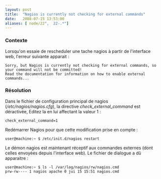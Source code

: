 ```yaml
---
layout: post
title:  "Nagios is currently not checking for external commands"
date:   2008-07-15 13:53:00
aliases: [ node/22",  22-.*"]
---
```

### Contexte

Lorsqu'on essaie de rescheduler une tache nagios à partir de l'interface
web, l'erreur suivante apparait :

    Sorry, but Nagios is currently not checking for external commands, so your command will not be committed!
    Read the documentation for information on how to enable external commands...

### Résolution

Dans le fichier de configuration principal de nagios
(*/etc/nagios/nagios.cfg*), la directive *check\_external\_command* est
déractivée, Editez la en lui affectant la valeur 1 :

    check_external_command=1

Redémarrer Nagios pour que cette modification prise en compte :

    user@machine:~ $ /etc/init.d/nagios restart

Le démon nagios est maintenant réceptif aux commandes externes (dont
celles envoyées depuis l'interface web). Le fichier de dialogue a dû
apparaitre :

    user@machine:~ $ ls -l /var/log/nagios/rw/nagios.cmd
    prw-rw---- 1 nagios apache 0 jui 15 15:51 nagios.cmd
